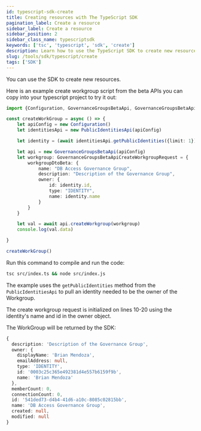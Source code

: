 ```yaml
---
id: typescript-sdk-create
title: Creating resources with The TypeScript SDK
pagination_label: Create a resource
sidebar_label: Create a resource
sidebar_position: 2
sidebar_class_name: typescriptsdk
keywords: ['tsc', 'typescript', 'sdk', 'create']
description: Learn how to use the TypeScript SDK to create new resources.
slug: /tools/sdk/typescript/create
tags: ['SDK']
---
```


You can use the SDK to create new resources.

Here is an example create workgroup script from the beta APIs you can copy into your typescript project to try it out:

```typescript showLineNumbers
import {Configuration, GovernanceGroupsBetaApi, GovernanceGroupsBetaApiCreateWorkgroupRequest, PublicIdentitiesApi} from "sailpoint-api-client"

const createWorkGroup = async () => {
    let apiConfig = new Configuration()
    let identitiesApi = new PublicIdentitiesApi(apiConfig)

    let identity = (await identitiesApi.getPublicIdentities({limit: 1})).data[0]

    let api = new GovernanceGroupsBetaApi(apiConfig)
    let workgroup: GovernanceGroupsBetaApiCreateWorkgroupRequest = {
        workgroupDtoBeta: {
            name: "DB Access Governance Group",
            description: "Description of the Governance Group",
            owner: {
                id: identity.id,
                type: "IDENTITY",
                name: identity.name
            }
        }
    }

    let val = await api.createWorkgroup(workgroup)
    console.log(val.data)

}

createWorkGroup()
```

Run this command to compile and run the code:

```bash
tsc src/index.ts && node src/index.js
```

The example uses the `getPublicIdentities` method from the `PublicIdentitiesApi` to pull an identity needed to be the owner of the Workgroup.

The create workgroup request is initialized on lines 10-20 using the identity's name and id in the owner object.

The WorkGroup will be returned by the SDK:

```typescript
{
  description: 'Description of the Governance Group',
  owner: {
    displayName: 'Brian Mendoza',
    emailAddress: null,
    type: 'IDENTITY',
    id: '0003c25c365e492381d4e557b6159f9b',
    name: 'Brian Mendoza'
  },
  memberCount: 0,
  connectionCount: 0,
  id: '541ded73-d4b4-41d6-a10c-8085c02815bb',
  name: 'DB Access Governance Group',
  created: null,
  modified: null
} 
```
